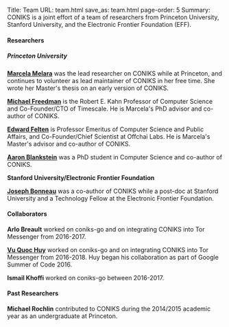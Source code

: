 Title: Team
URL: team.html
save_as: team.html
page-order: 5
Summary: CONIKS is a joint effort of a team of researchers from Princeton University, Stanford University, and the Electronic Frontier Foundation (EFF).

<div class="col-md-12">
<h4>Researchers</h4>
<h5 class="text-info"><b>Princeton University</b></h5>
<div class="inner">
<p><b><a href="http://masomel.info">Marcela Melara</a></b> was the lead researcher on CONIKS while at Princeton, and continues to volunteer as lead maintainer of CONIKS in her free time. She wrote her Master's thesis on an early version of CONIKS.</p>

<p><b><a href="https://www.cs.princeton.edu/~mfreed">Michael Freedman</a></b> is the Robert E. Kahn Professor of Computer Science and Co-Founder/CTO of Timescale. He is Marcela's PhD advisor and co-author of CONIKS.</p>

<p><b><a href="https://www.cs.princeton.edu/~felten">Edward Felten</a></b> is Professor Emeritus of Computer Science and Public Affairs, and Co-Founder/Chief Scientist at Offchai Labs. He is Marcela's Master's advisor and co-author of CONIKS.</p>

<p><b><a href="https://aaron.blankstein.com">Aaron Blankstein</a></b> was a PhD student in Computer Science and co-author of CONIKS.</p>
</div>

<div class="row-sm">
<p><b class="text-info">Stanford University/Electronic Frontier Foundation</b>
</div>

<div class="inner">
<p><b><a href="http://www.jbonneau.com">Joseph Bonneau</a></b> was a co-author of CONIKS while a post-doc at Stanford University and a Technology Fellow at the Electronic Frontier Foundation.</p>
</div>
</div>

<div class="col-md-12 row-md">
<h4>Collaborators</h4>
<div class="inner">

<p><b>Arlo Breault</b> worked on coniks-go and on integrating
CONIKS into Tor Messenger from 2016-2017.</p>

<p><b><a href="http://c633.net">Vu Quoc Huy</a></b> worked on coniks-go and on integrating CONIKS into Tor Messenger from 2016-2018. Huy
began his collaboration as part of Google Summer of Code 2016.</p>

<p><b>Ismail Khoffi</b> worked on coniks-go between 2016-2017.</p>
</div>
</div>

<div class="col-md-12 row-md">
<h4>Past Researchers</h4>
<div class="inner">
<p><b>Michael Rochlin</b> contributed to CONIKS during the 2014/2015 academic year as an undergraduate at Princeton.</p>
</div>
</div>
